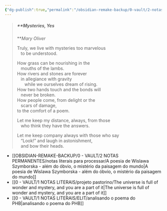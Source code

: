 ```yaml
---
{"dg-publish":true,"permalink":"/obsidian-remake-backup/0-vault/2-notas-permanentes/mysteries-yes/","dgHomeLink":true,"dgShowLocalGraph":true,"dgShowFileTree":true,"dgEnableSearch":true,"noteIcon":""}
---
```


> ##### **Mysteries, Yes  
> **_Mary Oliver_
> 
> Truly, we live with mysteries too marvelous  
>    to be understood.
> 
> How grass can be nourishing in the  
>    mouths of the lambs.  
> How rivers and stones are forever  
>    in allegiance with gravity  
>       while we ourselves dream of rising.  
> How two hands touch and the bonds will  
>    never be broken.  
> How people come, from delight or the  
>    scars of damage,  
> to the comfort of a poem.
> 
> Let me keep my distance, always, from those  
>    who think they have the answers.
> 
> Let me keep company always with those who say  
>    “Look!” and laugh in astonishment,  
>    and bow their heads.

- [[OBSIDIAN-REMAKE-BACKUP/0 - VAULT/2 NOTAS PERMANENTES/notas literais para processar/A poesia de Wislawa Szymborska -  além do óbvio, o mistério da paisagem do mundo\|A poesia de Wislawa Szymborska -  além do óbvio, o mistério da paisagem do mundo]]
- [[0 - VAULT/1 NOTAS LITERAIS/projeto pastorino/The universe is full of wonder and mystery, and you are a part of it\|The universe is full of wonder and mystery, and you are a part of it]]
- [[0 - VAULT/1 NOTAS LITERAIS/ELIT/analisando o poema do PHB\|analisando o poema do PHB]]